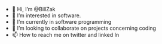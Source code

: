 - 👋 Hi, I’m @BillZak
- 👀 I’m interested in software.
- 🌱 I’m currently in software programming
- 💞️ I’m looking to collaborate on projects concerning coding
- 📫 How to reach me on twitter and linked In

<!---
BillZak/BillZak is a ✨ special ✨ repository because its `README.md` (this file) appears on your GitHub profile.
You can click the Preview link to take a look at your changes.
--->
